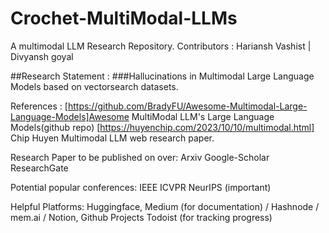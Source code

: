 # Crochet-MultiModal-LLMs
A multimodal LLM Research Repository.
Contributors : Hariansh Vashist | Divyansh goyal

##Research Statement : 
###Hallucinations in Multimodal Large Language Models based on vectorsearch datasets.

References : 
[https://github.com/BradyFU/Awesome-Multimodal-Large-Language-Models]Awesome MultiModal LLM's Large Language Models(github repo)
[https://huyenchip.com/2023/10/10/multimodal.html] Chip Huyen Multimodal LLM web research paper.


Research Paper to be published on over:
Arxiv
Google-Scholar
ResearchGate

Potential popular conferences:
IEEE
ICVPR
NeurIPS (important)

Helpful Platforms:
Huggingface, Medium (for documentation) / Hashnode / mem.ai / Notion, Github Projects
Todoist (for tracking progress)

